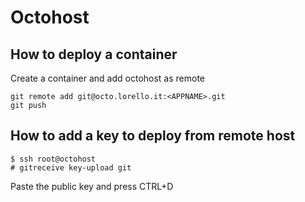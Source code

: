 # Octohost

## How to deploy a container

Create a container and add octohost as remote

    git remote add git@octo.lorello.it:<APPNAME>.git
    git push

## How to add a key to deploy from remote host

    $ ssh root@octohost
    # gitreceive key-upload git

Paste the public key and press CTRL+D


